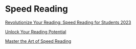 # Speed Reading

[Revolutionize Your Reading: Speed Reading for Students 2023](https://rapidreadinghub.com/speed-reading-for-students/)

[Unlock Your Reading Potential](https://rapidreadinghub.com/goal-tracking-methods-progress-monitoring/)

[Master the Art of Speed Reading](https://rapidreadinghub.com/how-to-speed-read/)
